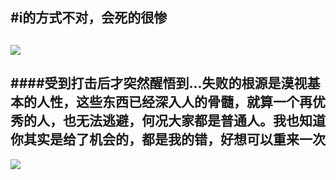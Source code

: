 #i的方式不对，会死的很惨
----------
![](http://i.imgur.com/rRrfqgR.jpg)
-------
####受到打击后才突然醒悟到...失败的根源是漠视基本的人性，这些东西已经深入人的骨髓，就算一个再优秀的人，也无法逃避，何况大家都是普通人。我也知道你其实是给了机会的，都是我的错，好想可以重来一次
-------
![](http://i.imgur.com/bOO1eh8.jpg)
